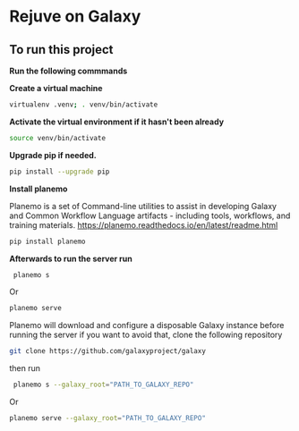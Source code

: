 # Rejuve on Galaxy

## To run this project
 
**Run the following commmands**

**Create a virtual machine**
```bash 
virtualenv .venv; . venv/bin/activate
```

**Activate the virtual environment if it hasn't been already**
```bash 
source venv/bin/activate 
```

**Upgrade pip if needed.**
```bash 
pip install --upgrade pip
```

**Install planemo**

Planemo is a set of Command-line utilities to assist in developing Galaxy and Common Workflow Language artifacts - including tools, workflows, and training materials.  https://planemo.readthedocs.io/en/latest/readme.html
```bash 
pip install planemo 
```

**Afterwards to run the server run**
```bash
 planemo s 
 ```
 Or
 ```bash
 planemo serve 
 ```
Planemo will download and configure a disposable Galaxy instance before running the server if you want to avoid that, clone the following repository 

```bash
git clone https://github.com/galaxyproject/galaxy 
```

then run
```bash
 planemo s --galaxy_root="PATH_TO_GALAXY_REPO"
 ```
 Or
```bash
planemo serve --galaxy_root="PATH_TO_GALAXY_REPO"
```
